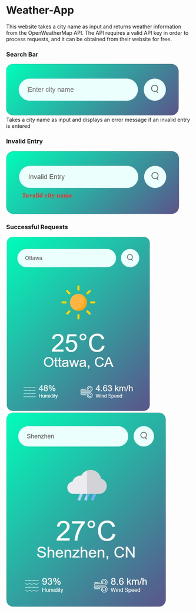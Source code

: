 # Weather-App
This website takes a city name as input and returns weather information from the OpenWeatherMap API. The API requires a valid API key in order to process requests, and it can be obtained from their website for free.

### Search Bar
![Search Bar](./README_images/image1.png)
Takes a city name as input and displays an error message if an invalid entry is entered

### Invalid Entry
![Invalid Entry](./README_images/image2.png)

### Successful Requests
![Ottawa, CA](./README_images/image3.png)
![Shenzhen, CN](./README_images/image4.png)